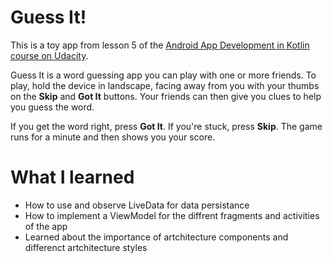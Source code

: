 # Guess It!
This is a toy app from lesson 5 of the [Android App Development in Kotlin course on Udacity](https://www.udacity.com/course/developing-android-apps-with-kotlin--ud9012).

Guess It is a word guessing app you can play with one or more friends. To play, hold the device in landscape, facing away from you with your thumbs on the **Skip** and **Got It** buttons. Your friends can then give you clues to help you guess the word. 

If you get the word right, press **Got It**. If you're stuck, press **Skip**. The game runs for a minute and then shows you your score.

# What I learned
* How to use and observe LiveData for data persistance
* How to implement a ViewModel for the diffrent fragments and activities of the app
* Learned about the importance of artchitecture components and differenct artchitecture styles
